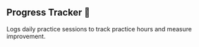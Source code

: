 ## Progress Tracker :guitar:
Logs daily practice sessions to track practice hours and measure improvement.
